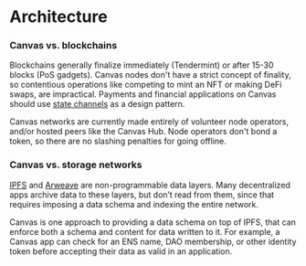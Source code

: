 # Architecture

### Canvas vs. blockchains

Blockchains generally finalize immediately (Tendermint) or after 15-30
blocks (PoS gadgets). Canvas nodes don't have a strict concept of
finality, so contentious operations like competing to mint an NFT or
making DeFi swaps, are impractical.  Payments and financial
applications on Canvas should use [state
channels](https://statechannels.org/) as a design pattern.

Canvas networks are currently made entirely of volunteer node
operators, and/or hosted peers like the Canvas Hub. Node operators
don't bond a token, so there are no slashing penalties for going
offline.


### Canvas vs. storage networks

[IPFS](https://ipfs.io/) and [Arweave](https://www.arweave.org/) are
non-programmable data layers. Many decentralized apps archive data to
these layers, but don’t read from them, since that requires imposing a
data schema and indexing the entire network.

Canvas is one approach to providing a data schema on top of IPFS, that
can enforce both a schema and content for data written to it. For
example, a Canvas app can check for an ENS name, DAO membership, or
other identity token before accepting their data as valid in an
application.

